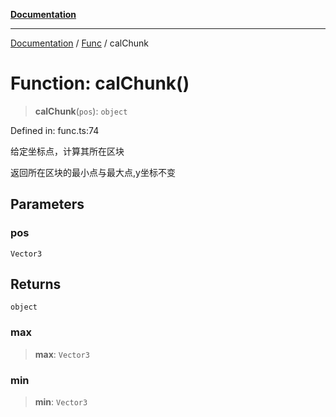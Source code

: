 [**Documentation**](../../../README.md)

***

[Documentation](../../../globals.md) / [Func](../README.md) / calChunk

# Function: calChunk()

> **calChunk**(`pos`): `object`

Defined in: func.ts:74

给定坐标点，计算其所在区块

返回所在区块的最小点与最大点,y坐标不变

## Parameters

### pos

`Vector3`

## Returns

`object`

### max

> **max**: `Vector3`

### min

> **min**: `Vector3`
